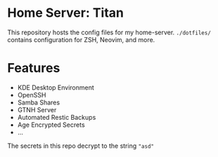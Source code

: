# Home Server: Titan

This repository hosts the config files for my home-server. `./dotfiles/` contains configuration for ZSH, Neovim, and more.

# Features
- KDE Desktop Environment
- OpenSSH 
- Samba Shares
- GTNH Server
- Automated Restic Backups
- Age Encrypted Secrets
- ...

The secrets in this repo decrypt to the string `"asd"`
